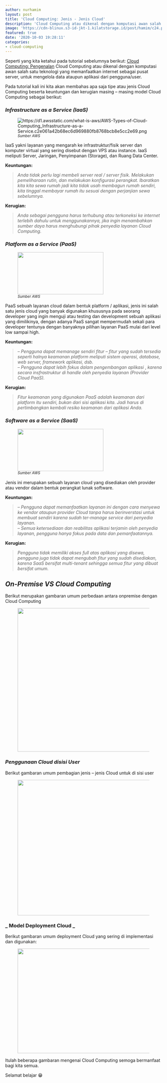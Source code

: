 ```yaml
---
author: nurhamim
layout: post
title: 'Cloud Computing: Jenis - Jenis Cloud'
description: 'Cloud Computing atau dikenal dengan komputasi awan salah satu teknologi yang memanfaatkan internet sebagai pusat server, untuk mengelola data ataupun aplikasi dari pengguna/user'
image: 'https://cdn-blinux.s3-id-jkt-1.kilatstorage.id/post/hamim/c24.png'
featured: true
date: '2020-10-03 19:28:11'
categories:
- cloud-computing
---
```


Seperti yang kita ketahui pada tutorial sebelumnya berikut: [Cloud Computing: Pengenalan](/cloud-computing-mengenal-cloud-computing/) Cloud Computing atau dikenal dengan komputasi awan salah satu teknologi yang memanfaatkan internet sebagai pusat server, untuk mengelola data ataupun aplikasi dari pengguna/user.

Pada tutorial kali ini kita akan membahas apa saja tipe atau jenis Cloud Computing beserta keuntungan dan kerugian masing – masing model Cloud Computing sebagai berikut:

### _**Infrastructure as a Service (IaaS)**_

<figure class="alignright"><img src="https://d1.awsstatic.com/what-is-aws/AWS-Types-of-Cloud-Computing_Infrastructure-as-a-Service.c2e061a42b68ec6d969880fb8768bcb8e5cc2e69.png" alt="https://d1.awsstatic.com/what-is-aws/AWS-Types-of-Cloud-Computing_Infrastructure-as-a-Service.c2e061a42b68ec6d969880fb8768bcb8e5cc2e69.png"><figcaption><em><sup>Sumber AWS</sup></em></figcaption></figure>

IaaS yakni layanan yang mengarah ke infrastruktur/fisik server dan komputer virtual yang sering disebut dengan VPS atau instance. IaaS meliputi Server, Jaringan, Penyimpanan (Storage), dan Ruang Data Center.

**Keuntungan:**

> _Anda tidak perlu lagi membeli server real / server fisik. Melakukan pemeliharaan rutin, dan melakukan konfigurasi perangkat. Ibaratkan kita kita sewa rumah jadi kita tidak usah membagun rumah sendiri, kita tinggal membayar rumah itu sesuai dengan perjanjian sewa sebelumnya._

**Kerugian:**

> _Anda sebagai pengguna harus terhubung atau terkoneksi ke internet terlebih dahulu untuk menggunakannya, jika ingin menambahkan sumber daya harus menghubungi pihak penyedia layanan Cloud Computing._

### _**Platform as a Service (PaaS)**_

<figure class="alignright size-large"><img loading="lazy" width="276" height="136" src="/content/images/wordpress/2020/10/saas.png" alt="" class="wp-image-633"><figcaption><em><sup>Sumber AWS</sup></em></figcaption></figure>

PaaS sebuah layanan cloud dalam bentuk platform / aplikasi, jenis ini salah satu jenis cloud yang banyak digunakan khususnya pada seorang developer yang ingin menguji atau testing dan development sebuah aplikasi yang dimilikinya, dengan adanya PaaS sangat mempermudah sekali para developer tentunya dengan banyaknya pilihan layanan PaaS mulai dari level low sampai high.

**Keuntungan:**

> _– Pengguna dapat memanage sendiri fitur – fitur yang sudah tersedia seperti halnya keamanan platform meliputi sistem operasi, database, web server, framework aplikasi, dsb.  
> – Pengguna dapat lebih fokus dalam pengembangan aplikasi_ , _karena secara insfrastruktur di handle oleh penyedia layanan (Provider Cloud PaaS)._

**Kerugian:**

> _Fitur keamanan yang digunakan PaaS adalah keamanan dari platform itu sendiri, bukan dari sisi aplikasi kita. Jadi harus di pertimbangkan kembali resiko keamanan dari aplikasi Anda._

### _**Software as a Service (SaaS)**_

<figure class="alignright size-large"><img loading="lazy" width="276" height="136" src="/content/images/wordpress/2020/10/saas-1.png" alt="" class="wp-image-635"><figcaption><em><sup>Sumber AWS</sup></em></figcaption></figure>

Jenis ini merupakan sebuah layanan cloud yang disediakan oleh provider atau vendor dalam bentuk perangkat lunak software.

**Keuntungan:**

> _– Pengguna dapat memanfaatkan layanan ini dengan cara menyewa ke vendor ataupun provider Cloud tanpa harus berinverstasi untuk membuat sendiri karena sudah ter-manage service dari penyedia layanan.   
> – Semua ketersediaan dan reabilitas aplikasi terjamin oleh penyedia layanan, pengguna hanya fokus pada data dan pemanfaatannya._

**Kerugian:**

> _Pengguna tidak memiliki akses full atas aplikasi yang disewa, pengguna juga tidak dapat mengubah fitur yang sudah disediakan, karena SaaS bersifat multi-tenant sehingga semua fitur yang dibuat bersifat umum._

## _On-Premise VS Cloud Computing_

Berikut merupakan gambaran umum perbedaan antara onpremise dengan Cloud Computing

<figure class="aligncenter size-large"><img loading="lazy" width="768" height="462" src="/content/images/wordpress/2020/10/image.png" alt="" class="wp-image-637" srcset="/content/images/wordpress/2020/10/image.png 768w, /content/images/wordpress/2020/10/image-300x180.png 300w" sizes="(max-width: 768px) 100vw, 768px"></figure>

### **_Penggunaan Cloud disisi User_**

Berikut gambaran umum pembagian jenis – jenis Cloud untuk di sisi user

<figure class="aligncenter size-large"><img loading="lazy" width="461" height="436" src="/content/images/wordpress/2020/10/image-1.png" alt="" class="wp-image-638" srcset="/content/images/wordpress/2020/10/image-1.png 461w, /content/images/wordpress/2020/10/image-1-300x284.png 300w" sizes="(max-width: 461px) 100vw, 461px"></figure>

### _ **Model Deployment Cloud** _ 

Berikut gambaran umum deployment Cloud yang sering di implementasi dan digunakan:

<figure class="wp-block-image size-large"><img loading="lazy" width="757" height="337" src="/content/images/wordpress/2020/10/image-2.png" alt="" class="wp-image-640" srcset="/content/images/wordpress/2020/10/image-2.png 757w, /content/images/wordpress/2020/10/image-2-300x134.png 300w" sizes="(max-width: 757px) 100vw, 757px"></figure>

Itulah beberapa gambaran mengenai Cloud Computing semoga bermanfaat bagi kita semua.

Selamat belajar 😁